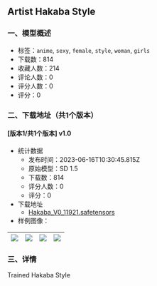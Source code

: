 ## Artist Hakaba Style
### 一、模型概述

- 标签：`anime`, `sexy`, `female`, `style`, `woman`, `girls`
- 下载数：814
- 收藏人数：214
- 评论人数：0
- 评分人数：0
- 评分：0

### 二、下载地址（共1个版本）

#### [版本1/共1个版本] v1.0

- 统计数据
  - 发布时间：2023-06-16T10:30:45.815Z
  - 原始模型：SD 1.5
  - 下载数：814
  - 评分人数：0
  - 评分：0
- 下载地址
  - [Hakaba_V0_11921.safetensors](https://civitai.com/api/download/models/97180)
- 样例图像：

| <img src="https://image.civitai.com/xG1nkqKTMzGDvpLrqFT7WA/ea13ee5a-4e36-4dec-b7e2-6294c482302b/width=450/1165105.jpeg" /> | <img src="https://image.civitai.com/xG1nkqKTMzGDvpLrqFT7WA/9856a75f-2753-49a4-a407-35ce7924f590/width=450/1165106.jpeg" /> | <img src="https://image.civitai.com/xG1nkqKTMzGDvpLrqFT7WA/0d6347c9-cdb9-494d-8116-b73117aae426/width=450/1165110.jpeg" /> | <img src="https://image.civitai.com/xG1nkqKTMzGDvpLrqFT7WA/b6437a68-5d7a-4e8b-93c6-33a09e2e8674/width=450/1165112.jpeg" /> |
| ---- | ---- | ---- | ---- |


### 三、详情
<p>Trained Hakaba Style</p>